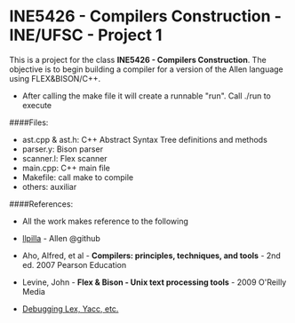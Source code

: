 # INE5426 - Compilers Construction - INE/UFSC - Project 1

This is a project for the class **INE5426 - Compilers Construction**.
The objective is to begin building a compiler for a version of the Allen language using FLEX&BISON/C++.

* After calling the make file it will create a runnable "run". Call ./run to execute

####Files:
* ast.cpp & ast.h: C++ Abstract Syntax Tree definitions and methods
* parser.y: Bison parser
* scanner.l: Flex scanner
* main.cpp: C++ main file
* Makefile: call make to compile
* others: auxiliar

####References:
- All the work makes reference to the following
* [llpilla](https://github.com/llpilla/compiler_examples/tree/master/allen) - Allen @github

* Aho, Alfred, et al - **Compilers: principles, techniques, and tools** - 2nd ed. 2007 Pearson Education

* Levine, John - **Flex & Bison - Unix text processing tools** - 2009 O'Reilly Media

* [Debugging Lex, Yacc, etc.](http://www.cs.man.ac.uk/~pjj/cs212/debug.html)
